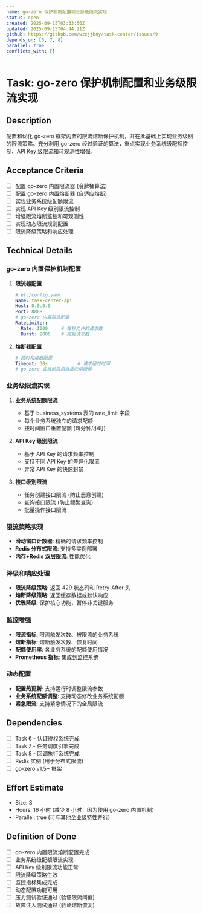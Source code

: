 ```yaml
---
name: go-zero 保护机制配置和业务级限流实现
status: open
created: 2025-09-15T03:33:56Z
updated: 2025-09-15T04:44:21Z
github: https://github.com/wzzjjboy/task-center/issues/9
depends_on: [6, 7, 8]
parallel: true
conflicts_with: []
---
```


# Task: go-zero 保护机制配置和业务级限流实现

## Description
配置和优化 go-zero 框架内置的限流熔断保护机制，并在此基础上实现业务级别的限流策略。充分利用 go-zero 经过验证的算法，重点实现业务系统级配额控制、API Key 级限流和可观测性增强。

## Acceptance Criteria
- [ ] 配置 go-zero 内置限流器 (令牌桶算法)
- [ ] 配置 go-zero 内置熔断器 (自适应熔断)
- [ ] 实现业务系统级配额限流
- [ ] 实现 API Key 级别限流控制
- [ ] 增强限流熔断监控和可观测性
- [ ] 实现动态限流规则配置
- [ ] 限流降级策略和响应处理

## Technical Details
### go-zero 内置保护机制配置
1. **限流器配置**
   ```yaml
   # etc/config.yaml
   Name: task-center-api
   Host: 0.0.0.0
   Port: 8888
   # go-zero 内置限流配置
   RateLimiter:
     Rate: 1000     # 每秒允许的请求数
     Burst: 2000    # 突发请求数
   ```

2. **熔断器配置**
   ```yaml
   # 超时和熔断配置
   Timeout: 30s           # 请求超时时间
   # go-zero 会自动启用自适应熔断器
   ```

### 业务级限流实现
1. **业务系统配额限流**
   - 基于 business_systems 表的 rate_limit 字段
   - 每个业务系统独立的请求配额
   - 按时间窗口重置配额 (每分钟/小时)

2. **API Key 级别限流**
   - 基于 API Key 的请求频率控制
   - 支持不同 API Key 的差异化限流
   - 异常 API Key 的快速封禁

3. **接口级别限流**
   - 任务创建接口限流 (防止恶意创建)
   - 查询接口限流 (防止频繁查询)
   - 批量操作接口限流

### 限流策略实现
- **滑动窗口计数器**: 精确的请求频率控制
- **Redis 分布式限流**: 支持多实例部署
- **内存+Redis 双层限流**: 性能优化

### 降级和响应处理
- **限流降级策略**: 返回 429 状态码和 Retry-After 头
- **熔断降级策略**: 返回缓存数据或默认响应
- **优雅降级**: 保护核心功能，暂停非关键服务

### 监控增强
- **限流指标**: 限流触发次数、被限流的业务系统
- **熔断指标**: 熔断触发次数、恢复时间
- **配额使用率**: 各业务系统的配额使用情况
- **Prometheus 指标**: 集成到监控系统

### 动态配置
- **配置热更新**: 支持运行时调整限流参数
- **业务系统配额调整**: 支持动态修改业务系统配额
- **紧急限流**: 支持紧急情况下的全局限流

## Dependencies
- [ ] Task 6 - 认证授权系统完成
- [ ] Task 7 - 任务调度引擎完成
- [ ] Task 8 - 回调执行系统完成
- [ ] Redis 实例 (用于分布式限流)
- [ ] go-zero v1.5+ 框架

## Effort Estimate
- Size: S
- Hours: 16 小时 (减少 8 小时，因为使用 go-zero 内置机制)
- Parallel: true (可与其他企业级特性并行)

## Definition of Done
- [ ] go-zero 内置限流熔断配置完成
- [ ] 业务系统级配额限流实现
- [ ] API Key 级别限流功能正常
- [ ] 限流降级策略生效
- [ ] 监控指标集成完成
- [ ] 动态配置功能可用
- [ ] 压力测试验证通过 (验证限流阈值)
- [ ] 故障注入测试通过 (验证熔断恢复)

